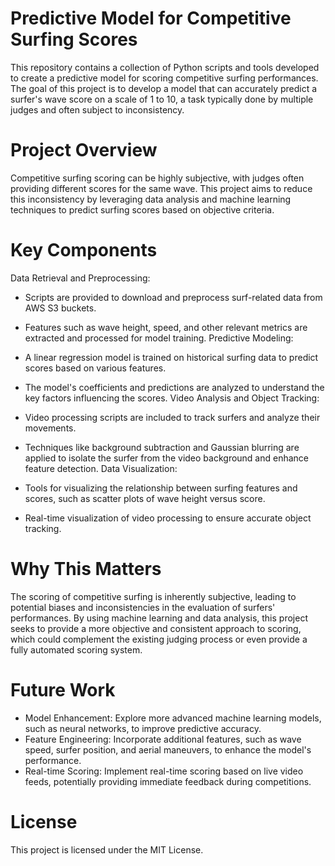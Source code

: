 # Predictive Model for Competitive Surfing Scores
This repository contains a collection of Python scripts and tools developed to create a predictive model for scoring competitive surfing performances. The goal of this project is to develop a model that can accurately predict a surfer's wave score on a scale of 1 to 10, a task typically done by multiple judges and often subject to inconsistency.

# Project Overview
Competitive surfing scoring can be highly subjective, with judges often providing different scores for the same wave. This project aims to reduce this inconsistency by leveraging data analysis and machine learning techniques to predict surfing scores based on objective criteria.

# Key Components
Data Retrieval and Preprocessing:

- Scripts are provided to download and preprocess surf-related data from AWS S3 buckets.
- Features such as wave height, speed, and other relevant metrics are extracted and processed for model training.
Predictive Modeling:

- A linear regression model is trained on historical surfing data to predict scores based on various features.
- The model's coefficients and predictions are analyzed to understand the key factors influencing the scores.
Video Analysis and Object Tracking:

- Video processing scripts are included to track surfers and analyze their movements.
- Techniques like background subtraction and Gaussian blurring are applied to isolate the surfer from the video background and enhance feature detection.
Data Visualization:

- Tools for visualizing the relationship between surfing features and scores, such as scatter plots of wave height versus score.
- Real-time visualization of video processing to ensure accurate object tracking.
# Why This Matters
The scoring of competitive surfing is inherently subjective, leading to potential biases and inconsistencies in the evaluation of surfers' performances. By using machine learning and data analysis, this project seeks to provide a more objective and consistent approach to scoring, which could complement the existing judging process or even provide a fully automated scoring system.

# Future Work
- Model Enhancement: Explore more advanced machine learning models, such as neural networks, to improve predictive accuracy.
- Feature Engineering: Incorporate additional features, such as wave speed, surfer position, and aerial maneuvers, to enhance the model's performance.
- Real-time Scoring: Implement real-time scoring based on live video feeds, potentially providing immediate feedback during competitions.
# License
This project is licensed under the MIT License.
